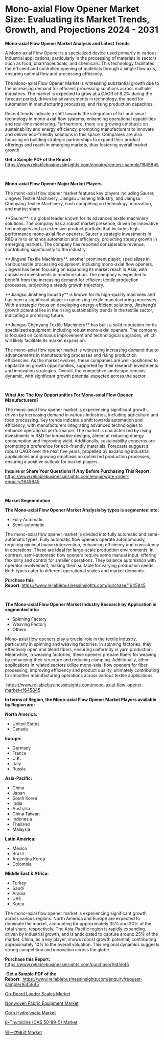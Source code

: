 <p><h1>Mono-axial Flow Opener Market Size: Evaluating its Market Trends, Growth, and Projections 2024 - 2031</h1></p><p><strong>Mono-axial Flow Opener Market Analysis and Latest Trends</strong></p>
<p><p>A Mono-axial Flow Opener is a specialized device used primarily in various industrial applications, particularly in the processing of materials in sectors such as food, pharmaceuticals, and chemicals. This technology facilitates the efficient and controlled opening of materials through a single flow axis, ensuring optimal flow and processing efficiency. </p><p>The Mono-axial Flow Opener Market is witnessing substantial growth due to the increasing demand for efficient processing solutions across multiple industries. The market is expected to grow at a CAGR of 8.2% during the forecast period, driven by advancements in technology, the need for automation in manufacturing processes, and rising production capacities. </p><p>Recent trends indicate a shift towards the integration of IoT and smart technology in mono-axial flow systems, enhancing operational capabilities and real-time monitoring. Furthermore, there is a growing emphasis on sustainability and energy efficiency, prompting manufacturers to innovate and deliver eco-friendly solutions in this space. Companies are also focusing on building strategic partnerships to expand their product offerings and reach in emerging markets, thus fostering overall market growth.</p></p>
<p><strong>Get a Sample PDF of the Report:&nbsp;</strong> <a href="https://www.reliablebusinessinsights.com/enquiry/request-sample/1645845?utm_campaign=63&utm_medium=2&utm_source=Github&utm_content=ia&utm_term=27102024&utm_id=mono-axial-flow-opener">https://www.reliablebusinessinsights.com/enquiry/request-sample/1645845</a></p>
<p>&nbsp;</p>
<p><strong>Mono-axial Flow Opener Major Market Players</strong></p>
<p><p>The mono-axial flow opener market features key players including Saurer, Jingwei Textile Machinery, Jiangsu Jinsheng Industry, and Jiangsu Chenyang Textile Machinery, each competing on technology, innovation, and market share.</p><p>**Saurer** is a global leader known for its advanced textile machinery solutions. The company has a robust market presence, driven by innovative technologies and an extensive product portfolio that includes high-performance mono-axial flow openers. Saurer's strategic investments in R&D aim to enhance automation and efficiency, projecting steady growth in emerging markets. The company has reported considerable revenue, contributing significantly to the industry.</p><p>**Jingwei Textile Machinery**, another prominent player, specializes in various textile processing equipment, including mono-axial flow openers. Jingwei has been focusing on expanding its market reach in Asia, with consistent investments in modernization. The company is expected to benefit from the increasing demand for efficient textile production processes, projecting a steady growth trajectory.</p><p>**Jiangsu Jinsheng Industry** is known for its high-quality machines and has been a significant player in optimizing textile manufacturing processes. With a strategic focus on developing energy-efficient solutions, Jinsheng’s growth potential lies in the rising sustainability trends in the textile sector, indicating a promising future.</p><p>**Jiangsu Chenyang Textile Machinery** has built a solid reputation for its specialized equipment, including robust mono-axial openers. The company is focused on continuous improvement and technological upgrades, which will likely facilitate its market expansion.</p><p>The mono-axial flow opener market is witnessing increasing demand due to advancements in manufacturing processes and rising production efficiencies. As the market evolves, these companies are well-positioned to capitalize on growth opportunities, supported by their research investments and innovation strategies. Overall, the competitive landscape remains dynamic, with significant growth potential expected across the sector.</p></p>
<p>&nbsp;</p>
<p><strong>What Are The Key Opportunities For Mono-axial Flow Opener Manufacturers?</strong></p>
<p><p>The mono-axial flow opener market is experiencing significant growth, driven by increasing demand in various industries, including agriculture and food processing. Key trends indicate a shift towards automation and efficiency, with manufacturers integrating advanced technologies to enhance operational performance. The market is characterized by rising investments in R&D for innovative designs, aimed at reducing energy consumption and improving yield. Additionally, sustainability concerns are prompting a preference for eco-friendly materials. Forecasts suggest a robust CAGR over the next five years, propelled by expanding industrial applications and growing emphasis on optimized production processes, ensuring a positive outlook for market players.</p></p>
<p><strong>Inquire or Share Your Questions If Any Before Purchasing This Report:</strong> <a href="https://www.reliablebusinessinsights.com/enquiry/pre-order-enquiry/1645845?utm_campaign=63&utm_medium=2&utm_source=Github&utm_content=ia&utm_term=27102024&utm_id=mono-axial-flow-opener">https://www.reliablebusinessinsights.com/enquiry/pre-order-enquiry/1645845</a></p>
<p>&nbsp;</p>
<p><strong>Market Segmentation</strong></p>
<p><strong>The Mono-axial Flow Opener Market Analysis by types is segmented into:</strong></p>
<p><ul><li>Fully Automatic</li><li>Semi-automatic</li></ul></p>
<p><p>The mono-axial flow opener market is divided into fully automatic and semi-automatic types. Fully automatic flow openers operate autonomously, requiring minimal human intervention, enhancing efficiency and consistency in operations. These are ideal for large-scale production environments. In contrast, semi-automatic flow openers require some manual input, offering flexibility and control for smaller operations. They balance automation with operator involvement, making them suitable for varying production needs. Both types cater to different operational scales and market demands.</p></p>
<p><strong>Purchase this Report:&nbsp;</strong><a href="https://www.reliablebusinessinsights.com/purchase/1645845?utm_campaign=63&utm_medium=2&utm_source=Github&utm_content=ia&utm_term=27102024&utm_id=mono-axial-flow-opener">https://www.reliablebusinessinsights.com/purchase/1645845</a></p>
<p>&nbsp;</p>
<p><strong>The Mono-axial Flow Opener Market Industry Research by Application is segmented into:</strong></p>
<p><ul><li>Spinning Factory</li><li>Weaving Factory</li><li>Others</li></ul></p>
<p><p>Mono-axial flow openers play a crucial role in the textile industry, particularly in spinning and weaving factories. In spinning factories, they effectively open and blend fibers, ensuring uniformity in yarn production. Meanwhile, in weaving factories, these openers prepare fibers for weaving by enhancing their structure and reducing clumping. Additionally, other applications in related sectors utilize mono-axial flow openers for fiber processing, improving efficiency and product quality, ultimately contributing to smoother manufacturing operations across various textile applications.</p></p>
<p><a href="https://www.reliablebusinessinsights.com/mono-axial-flow-opener-market-r1645845?utm_campaign=63&utm_medium=2&utm_source=Github&utm_content=ia&utm_term=27102024&utm_id=mono-axial-flow-opener">&nbsp;https://www.reliablebusinessinsights.com/mono-axial-flow-opener-market-r1645845</a></p>
<p><strong>In terms of Region, the Mono-axial Flow Opener Market Players available by Region are:</strong></p>
<p>
    <p> <strong> North America: </strong>
        <ul>
            <li>United States</li>
            <li>Canada</li>
        </ul>
        </p> 
    <p> <strong> Europe: </strong>
        <ul>
            <li>Germany</li>
            <li>France</li>
            <li>U.K.</li>
            <li>Italy</li>
            <li>Russia</li>
        </ul>
        </p> 
    <p> <strong> Asia-Pacific: </strong>
        <ul>
            <li>China</li>
            <li>Japan</li>
            <li>South Korea</li>
            <li>India</li>
            <li>Australia</li>
            <li>China Taiwan</li>
            <li>Indonesia</li>
            <li>Thailand</li>
            <li>Malaysia</li>
        </ul>
        </p> 
    <p> <strong> Latin America: </strong>
        <ul>
            <li>Mexico</li>
            <li>Brazil</li>
            <li>Argentina Korea</li>
            <li>Colombia</li>
        </ul>
        </p> 
    <p> <strong> Middle East & Africa: </strong>
        <ul>
            <li>Turkey</li>
            <li>Saudi</li>
            <li>Arabia</li>
            <li>UAE</li>
            <li>Korea</li>
        </ul>
    </p>
    </p>
<p><p>The mono-axial flow opener market is experiencing significant growth across various regions. North America and Europe are expected to dominate the market, accounting for approximately 35% and 30% of the total share, respectively. The Asia-Pacific region is rapidly expanding, driven by industrial growth, and is anticipated to capture around 25% of the market. China, as a key player, shows robust growth potential, contributing approximately 10% to the overall valuation. This regional dynamics suggests strong competition and innovation across the globe.</p></p>
<p><strong>Purchase this Report: </strong><a href="https://www.reliablebusinessinsights.com/purchase/1645845?utm_campaign=63&utm_medium=2&utm_source=Github&utm_content=ia&utm_term=27102024&utm_id=mono-axial-flow-opener">https://www.reliablebusinessinsights.com/purchase/1645845</a></p>
<p>&nbsp;<strong>Get a Sample PDF of the Report:&nbsp;&nbsp;</strong><a href="https://www.reliablebusinessinsights.com/enquiry/request-sample/1645845?utm_campaign=63&utm_medium=2&utm_source=Github&utm_content=ia&utm_term=27102024&utm_id=mono-axial-flow-opener">https://www.reliablebusinessinsights.com/enquiry/request-sample/1645845</a></p>
<p><strong></strong></p>
<p><p><a href="https://issuu.com/reportprime-2/docs/on-board-loader-scales-market-size-_9db1f60adeb7e4?utm_campaign=63&utm_medium=2&utm_source=Github&utm_content=ia&utm_term=27102024&utm_id=mono-axial-flow-opener">On-Board Loader Scales Market</a></p><p><a href="https://issuu.com/reportprime-2/docs/nonwoven-fabric-equipment-market-si_cae25f7938ca0a?utm_campaign=63&utm_medium=2&utm_source=Github&utm_content=ia&utm_term=27102024&utm_id=mono-axial-flow-opener">Nonwoven Fabric Equipment Market</a></p><p><a href="https://github.com/rovj3gerson/Market-Research-Report-List-1/blob/main/corn-hydrolysate-market.md?utm_campaign=63&utm_medium=2&utm_source=Github&utm_content=ia&utm_term=27102024&utm_id=mono-axial-flow-opener">Corn Hydrolysate Market</a></p><p><a href="https://www.linkedin.com/pulse/%CE%B2-thymidine-cas-50-89-5-market-velocity-134-cagr-trajectory-t7ppc?trk=public_post_embed_feed-article-content&utm_campaign=63&utm_medium=2&utm_source=Github&utm_content=ia&utm_term=27102024&utm_id=mono-axial-flow-opener">β-Thymidine (CAS 50-89-5) Market</a></p><p><a href="https://www.linkedin.com/pulse/in-depth-analysis-global-%E9%94%82%E4%B8%80%E6%AC%A1%E7%94%B5%E6%B1%A0-market-scope-its-rapid-growing-klggc?trk=public_post_embed_feed-article-content&utm_campaign=63&utm_medium=2&utm_source=Github&utm_content=ia&utm_term=27102024&utm_id=mono-axial-flow-opener">锂一次电池 Market</a></p></p>
